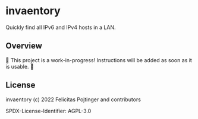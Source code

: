 # invaentory

Quickly find all IPv6 and IPv4 hosts in a LAN.

## Overview

🚧 This project is a work-in-progress! Instructions will be added as soon as it is usable. 🚧

## License

invaentory (c) 2022 Felicitas Pojtinger and contributors

SPDX-License-Identifier: AGPL-3.0
